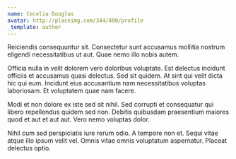 ```yaml
---
name: Cecelia Douglas
avatar: http://placeimg.com/344/480/profile
_template: author
---
```

Reiciendis consequuntur sit. Consectetur sunt accusamus mollitia nostrum eligendi necessitatibus ut aut. Quae nemo illo nobis autem.
  
Officia nulla in velit dolorem vero doloribus voluptate. Est delectus incidunt officiis et accusamus quasi delectus. Sed sit quidem. At sint qui velit dicta hic qui eum. Incidunt eius accusantium nam necessitatibus voluptas laboriosam. Et voluptatem quae nam facere.
  
Modi et non dolore ex iste sed sit nihil. Sed corrupti et consequatur qui libero repellendus quidem sed non. Debitis quibusdam praesentium maiores quod et aut et aut aut. Vero nemo voluptas dolor.
  
Nihil cum sed perspiciatis iure rerum odio. A tempore non et. Sequi vitae atque illo ipsum velit vel. Omnis vitae omnis voluptatum aspernatur. Placeat delectus optio.
